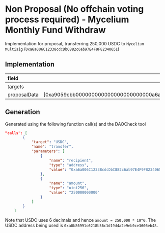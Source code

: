 # Non Proposal (No offchain voting process required) - Mycelium Monthly Fund Withdraw
Implementation for proposal, transferring 250,000 USDC to `Mycelium Multisig` (`0xa6a006C12338cdcDbC882c6ab97E4F9F82340651`)

## Implementation
| field | value |
| :------------- | :-------------: |
| targets | [0xa0b86991c6218b36c1d19d4a2e9eb0ce3606eb48]
| proposalData | [0xa9059cbb000000000000000000000000a6a006c12338cdcdbc882c6ab97e4f9f823406510000000000000000000000000000000000000000000000000000003a35294400]

## Generation
Generated using the following function call(s) and the DAOCheck tool
```json
"calls": [
        {
            "target": "USDC",
            "name": "transfer",
            "parameters": [
                {
                    "name": "recipient",
                    "type": "address",
                    "value": "0xa6a006C12338cdcDbC882c6ab97E4F9F82340651"
                },
                {
                    "name": "amount",
                    "type": "uint256",
                    "value": "250000000000"
                }
            ]
        }
    ]
```
Note that USDC uses 6 decimals and hence `amount = 250,000 * 10^6`. The USDC address being used is `0xa0b86991c6218b36c1d19d4a2e9eb0ce3606eb48`.
